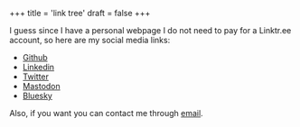 +++
title = 'link tree'
draft = false
+++

I guess since I have a personal webpage I do not need to pay for a Linktr.ee account, so here are my social media links:

- [Github](https://github.com/manglaneso)
- [Linkedin](https://www.linkedin.com/in/amanglano/)
- [Twitter](https://twitter.com/manglaneso)
- [Mastodon](https://mastodon.social/@manglaneso)
- [Bluesky](https://bsky.app/profile/manglaneso.bsky.social)

Also, if you want you can contact me through [email](mailto:andresmanglano@pm.me).
